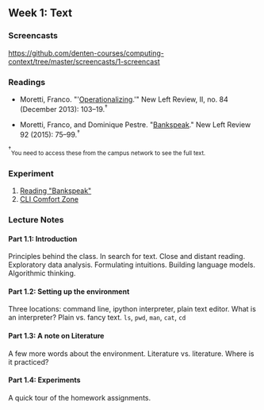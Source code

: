 
## Week 1: Text

### Screencasts

https://github.com/denten-courses/computing-context/tree/master/screencasts/1-screencast

### Readings

- Moretti, Franco.
  "'[Operationalizing](http://newleftreview.org/II/84/franco-moretti-operationalizing).'"
New Left Review, II, no. 84 (December 2013): 103–19.<sup>†</sup>

- Moretti, Franco, and Dominique Pestre.
"[Bankspeak](http://newleftreview.org/II/92/franco-moretti-dominique-pestre-bankspeak)." New Left Review 92
(2015): 75–99.<sup>†</sup>

<sup>†</sup><sub>You need to access these from the campus network to see the
full text.</sub>

### Experiment

1. [Reading "Bankspeak"](https://github.com/denten-courses/computing-context/blob/master/experiments/1-experiment/1-bankspeak.md)
2. [CLI Comfort Zone](https://github.com/denten-courses/computing-context/blob/master/experiments/1-experiment/2-command-line.md)

### Lecture Notes

#### Part 1.1: **Introduction**  

Principles behind the class. In search for text. Close and distant reading.
Exploratory data analysis. Formulating intuitions. Building language models.
Algorithmic thinking. 

#### Part 1.2: **Setting up the environment**  

Three locations: command line, ipython interpreter, plain text editor. What
is an interpreter? Plain vs. fancy text. `ls`, `pwd`, `man`, `cat`, `cd`

#### Part 1.3: **A note on Literature**  

A few more words about the environment. Literature vs. literature. Where is it
practiced? 

#### Part 1.4: **Experiments**  

A quick tour of the homework assignments.

